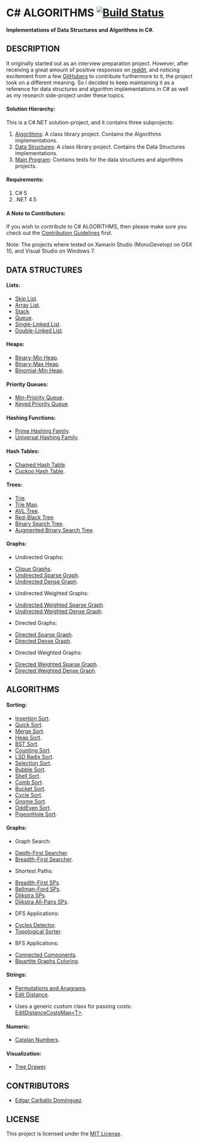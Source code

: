 # C# ALGORITHMS [![Build Status](https://travis-ci.org/ZwoRmi/C-Sharp-Algorithms.svg?branch=master)](https://travis-ci.org/ZwoRmi/C-Sharp-Algorithms)

#### Implementations of Data Structures and Algorithms in C#.

## DESCRIPTION

It originally started out as an interview preparation project. However, after receiving a great amount of positive responses on [reddit](https://redd.it/3etf9f), and noticing excitement from a few [GitHubers](https://github.com/aalhour/C-Sharp-Algorithms/graphs/contributors) to contribute furthermore to it, the project took on a different meaning. So I decided to keep maintaining it as a reference for data structures and algorithm implementations in C# as well as my research side-project under these topics.

#### Solution Hierarchy:

This is a C#.NET solution-project, and it contains three subprojects:

 1. [Algorithms](Algorithms): A class library project. Contains the Algorithms implementations.
 2. [Data Structures](DataStructures): A class library project. Contains the Data Structures implementations.
 3. [Main Program](MainProgram): Contains tests for the data structures and algorithms projects.

#### Requirements:
 1. C# 5
 2. .NET 4.5

#### A Note to Contributors:
If you wish to contribute to C# ALGORITHMS, then please make sure you check out the [Contribution Guidelines](CONTRIBUTING.md) first.

Note: The projects where tested on Xamarin Studio (MonoDevelop) on OSX 10, and Visual Studio on Windows 7.


## DATA STRUCTURES

#### Lists:
 * [Skip List](DataStructures/Lists/SkipList.cs).
 * [Array List](DataStructures/Lists/ArrayList.cs).
 * [Stack](DataStructures/Lists/Stack.cs).
 * [Queue](DataStructures/Lists/Queue.cs).
 * [Single-Linked List](DataStructures/Lists/SLinkedList.cs).
 * [Double-Linked List](DataStructures/Lists/DLinkedList.cs).

#### Heaps:
 * [Binary-Min Heap](DataStructures/Heaps/BinaryMinHeap.cs).
 * [Binary-Max Heap](DataStructures/Heaps/BinaryMaxHeap.cs).
 * [Binomial-Min Heap](DataStructures/Heaps/BinomialMinHeap.cs).
 
#### Priority Queues:
 * [Min-Priority Queue](DataStructures/Heaps/MinPriorityQueue.cs).
 * [Keyed Priority Queue](DataStructures/Heaps/KeyedPriorityQueue.cs).
 
#### Hashing Functions:
 * [Prime Hashing Family](DataStructures/Hashing/PrimeHashingFamily.cs).
 * [Universal Hashing Family](DataStructures/Hashing/UniversalHashingFamily.cs).

#### Hash Tables:
 * [Chained Hash Table](DataStructures/Dictionaries/ChainedHashTable.cs).
 * [Cuckoo Hash Table](DataStructures/Dictionaries/CuckooHashTable.cs).

#### Trees:
 * [Trie](DataStructures/Trees/Trie.cs).
 * [Trie Map](DataStructures/Trees/TrieMap.cs).
 * [AVL Tree](DataStructures/Trees/AVLTree.cs).
 * [Red-Black Tree](DataStructures/Trees/RedBlackTree.cs).
 * [Binary Search Tree](DataStructures/Trees/BinarySearchTree.cs).
 * [Augmented Binary Search Tree](DataStructures/Trees/AugmentedBinarySearchTree.cs).
 
#### Graphs:
 * Undirected Graphs:
  + [Clique Graphs](DataStructures/Graphs/CliqueGraph.cs).
  + [Undirected Sparse Graph](DataStructures/Graphs/UndirectedSparseGraph.cs).
  + [Undirected Dense Graph](DataStructures/Graphs/UndirectedDenseGraph.cs).
 * Undirected Weighted Graphs:
  + [Undirected Weighted Sparse Graph](DataStructures/Graphs/UndirectedWeightedSparseGraph.cs).
  + [Undirected Weighted Dense Graph](DataStructures/Graphs/UndirectedWeightedDenseGraph.cs).
 * Directed Graphs:
  + [Directed Sparse Graph](DataStructures/Graphs/DirectedSparseGraph.cs).
  + [Directed Dense Graph](DataStructures/Graphs/DirectedDenseGraph.cs).
 * Directed Weighted Graphs:
  + [Directed Weighted Sparse Graph](DataStructures/Graphs/DirectedWeightedSparseGraph.cs).
  + [Directed Weighted Dense Graph](DataStructures/Graphs/DirectedWeightedDenseGraph.cs).


## ALGORITHMS

#### Sorting:
 * [Insertion Sort](Algorithms/Sorting/InsertionSorter.cs).
 * [Quick Sort](Algorithms/Sorting/QuickSorter.cs).
 * [Merge Sort](Algorithms/Sorting/MergeSorter.cs).
 * [Heap Sort](Algorithms/Sorting/HeapSorter.cs).
 * [BST Sort](Algorithms/Sorting/BinarySearchTreeSorter.cs).
 * [Counting Sort](Algorithms/Sorting/CountingSorter.cs).
 * [LSD Radix Sort](Algorithms/Sorting/LSDRadixSorter.cs).
 * [Selection Sort](Algorithms/Sorting/SelectionSorter.cs).
 * [Bubble Sort](Algorithms/Sorting/BubbleSorter.cs).
 * [Shell Sort](Algorithms/Sorting/ShellSorter.cs).
 * [Comb Sort](Algorithms/Sorting/CombSorter.cs).
 * [Bucket Sort](Algorithms/Sorting/BucketSorter.cs).
 * [Cycle Sort](Algorithms/Sorting/CycleSorter.cs).
 * [Gnome Sort](Algorithms/Sorting/GnomeSorter.cs).
 * [OddEven Sort](Algorithms/Sorting/OddEvenSorter.cs).
 * [PigeonHole Sort](Algorithms/Sorting/PigeonHoleSorter.cs).

#### Graphs:
 * Graph Search:
  + [Depth-First Searcher](Algorithms/Graphs/DepthFirstSearcher.cs).
  + [Breadth-First Searcher](Algorithms/Graphs/BreadthFirstSearcher.cs).
 * Shortest Paths:
  + [Breadth-First SPs](Algorithms/Graphs/BreadthFirstShortestPaths.cs).
  + [Bellman-Ford SPs](Algorithms/Graphs/BellmanFordShortestPaths.cs).
  + [Dijkstra SPs](Algorithms/Graphs/DijkstraShortestPaths.cs).
  + [Dijkstra All-Pairs SPs](Algorithms/Graphs/DijkstraAllPairsShortestPaths.cs).
 * DFS Applications:
  + [Cycles Detector](Algorithms/Graphs/CyclesDetector.cs).
  + [Topological Sorter](Algorithms/Graphs/TopologicalSorter.cs).
 * BFS Applications:
  + [Connected Components](Algorithms/Graphs/ConnectedComponents.cs).
  + [Bipartite Graphs Coloring](Algorithms/Graphs/BipartiteColoring.cs).

#### Strings:
 * [Permutations and Anagrams](Algorithms/Strings/Permutations.cs).
 * [Edit Distance](Algorithms/Strings/EditDistance.cs).
  + Uses a generic custom class for passing costs: [EditDistanceCostsMap\<T\>](Algorithms/Strings/EditDistanceCostsMap.cs).

#### Numeric:
 * [Catalan Numbers](Algorithms/Numeric/CatalanNumbers.cs).

#### Visualization:
 * [Tree Drawer](DataStructures/Trees/TreeDrawer.cs).


## CONTRIBUTORS
 * [Edgar Carballo Domínguez](https://github.com/karv).


## LICENSE
This project is licensed under the [MIT License](LICENSE).
